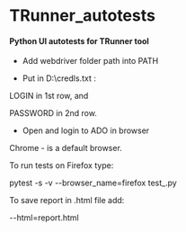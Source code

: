 # TRunner_autotests
#### **Python UI autotests for TRunner tool**

- Add webdriver folder path into PATH

- Put in D:\credls.txt :

LOGIN in 1st row, and 

PASSWORD in 2nd row.

- Open and login to ADO in browser

Chrome - is a default browser. 

To run tests on Firefox type:

pytest -s -v --browser_name=firefox test_.py

To save report in .html file add:

 --html=report.html

